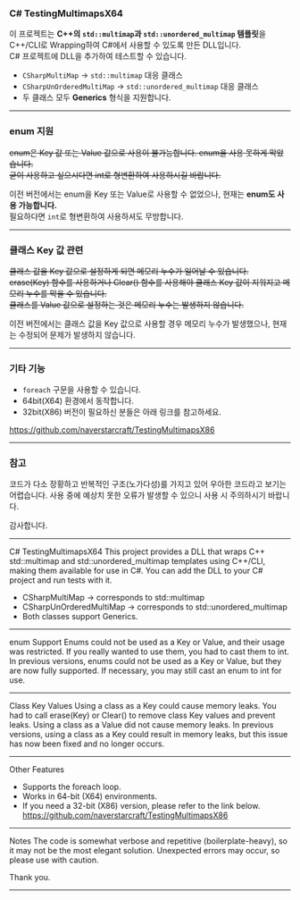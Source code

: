 ### C# TestingMultimapsX64

이 프로젝트는 **C++의 `std::multimap`과 `std::unordered_multimap` 템플릿**을 C++/CLI로 Wrapping하여 C#에서 사용할 수 있도록 만든 DLL입니다.  
C# 프로젝트에 DLL을 추가하여 테스트할 수 있습니다.

- `CSharpMultiMap` → `std::multimap` 대응 클래스  
- `CSharpUnOrderedMultiMap` → `std::unordered_multimap` 대응 클래스  
- 두 클래스 모두 **Generics** 형식을 지원합니다.  

---

### enum 지원
~~enum은 Key 값 또는 Value 값으로 사용이 불가능합니다. enum을 사용 못하게 막았습니다.~~  
~~굳이 사용하고 싶으시다면 int로 형변환하여 사용하시길 바랍니다.~~

이전 버전에서는 enum을 Key 또는 Value로 사용할 수 없었으나, 현재는 **enum도 사용 가능합니다.**  
필요하다면 `int`로 형변환하여 사용하셔도 무방합니다.  

---

### 클래스 Key 값 관련
~~클래스 값을 Key 값으로 설정하게 되면 메모리 누수가 일어날 수 있습니다.~~  
~~erase(Key) 함수를 사용하거나 Clear() 함수를 사용해야 클래스 Key 값이 지워지고 메모리 누수를 막을 수 있습니다.~~  
~~클래스를 Value 값으로 설정하는 것은 메모리 누수는 발생하지 않습니다.~~

이전 버전에서는 클래스 값을 Key 값으로 사용할 경우 메모리 누수가 발생했으나, 현재는 수정되어 문제가 발생하지 않습니다.  

---

### 기타 기능
- `foreach` 구문을 사용할 수 있습니다.  
- 64bit(X64) 환경에서 동작합니다.  
- 32bit(X86) 버전이 필요하신 분들은 아래 링크를 참고하세요.  

https://github.com/naverstarcraft/TestingMultimapsX86

---

### 참고
코드가 다소 장황하고 반복적인 구조(노가다성)를 가지고 있어 우아한 코드라고 보기는 어렵습니다.
사용 중에 예상치 못한 오류가 발생할 수 있으니 사용 시 주의하시기 바랍니다.

감사합니다.  

---

C# TestingMultimapsX64
This project provides a DLL that wraps C++ std::multimap and std::unordered_multimap templates using C++/CLI, making them available for use in C#.
You can add the DLL to your C# project and run tests with it.
- CSharpMultiMap → corresponds to std::multimap
- CSharpUnOrderedMultiMap → corresponds to std::unordered_multimap
- Both classes support Generics.

---

enum Support
Enums could not be used as a Key or Value, and their usage was restricted.
If you really wanted to use them, you had to cast them to int.
In previous versions, enums could not be used as a Key or Value, but they are now fully supported.
If necessary, you may still cast an enum to int for use.

---

Class Key Values
Using a class as a Key could cause memory leaks.
You had to call erase(Key) or Clear() to remove class Key values and prevent leaks.
Using a class as a Value did not cause memory leaks.
In previous versions, using a class as a Key could result in memory leaks, but this issue has now been fixed and no longer occurs.

---

Other Features
- Supports the foreach loop.
- Works in 64-bit (X64) environments.
- If you need a 32-bit (X86) version, please refer to the link below.
https://github.com/naverstarcraft/TestingMultimapsX86

---

Notes
The code is somewhat verbose and repetitive (boilerplate-heavy), so it may not be the most elegant solution.
Unexpected errors may occur, so please use with caution.

Thank you.

---

